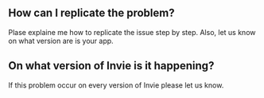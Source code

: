 ## How can I replicate the problem?
Plase explaine me how to replicate the issue step by step. Also, let us know on what version are is your app.
## On what version of Invie is it happening?
If this problem occur on every version of Invie please let us know.
